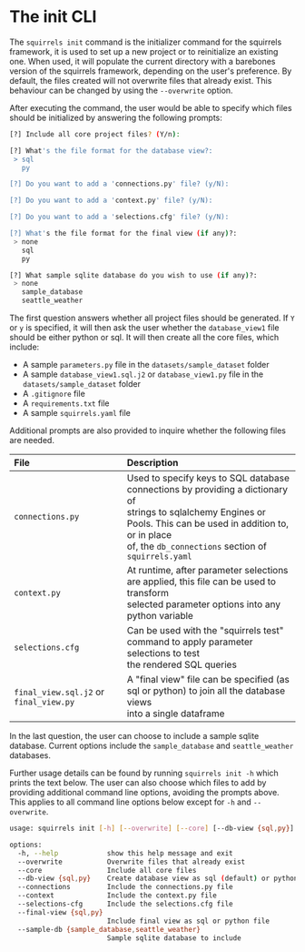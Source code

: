 # The init CLI

The `squirrels init` command is the initializer command for the squirrels framework, it is used to set up a new project or to reinitialize an existing one. When used, it will populate the current directory with a barebones version of the squirrels framework, depending on the user's preference. By default, the files created will not overwrite files that already exist. This behaviour can be changed by using the `--overwrite` option.

After executing the command, the user would be able to specify which files should be initialized by answering the following prompts:

```bash
[?] Include all core project files? (Y/n): 

[?] What's the file format for the database view?:
 > sql
   py

[?] Do you want to add a 'connections.py' file? (y/N): 

[?] Do you want to add a 'context.py' file? (y/N): 

[?] Do you want to add a 'selections.cfg' file? (y/N): 

[?] What's the file format for the final view (if any)?:
 > none
   sql
   py

[?] What sample sqlite database do you wish to use (if any)?:
 > none
   sample_database
   seattle_weather

```

The first question answers whether all project files should be generated. If `Y` or `y` is specified, it will then ask the user whether the `database_view1` file should be either python or sql. It will then create all the core files, which include:

- A sample `parameters.py` file in the `datasets/sample_dataset` folder
- A sample `database_view1.sql.j2` or `database_view1.py` file in the `datasets/sample_dataset` folder
- A `.gitignore` file
- A `requirements.txt` file
- A sample `squirrels.yaml` file

Additional prompts are also provided to inquire whether the following files are needed.

|File|Description|
|:---|:----------|
|`connections.py`|Used to specify keys to SQL database connections by providing a dictionary of <br>strings to sqlalchemy Engines or Pools. This can be used in addition to, or in place <br>of, the `db_connections` section of `squirrels.yaml`|
|`context.py`|At runtime, after parameter selections are applied, this file can be used to transform <br>selected parameter options into any python variable|
|`selections.cfg`|Can be used with the "squirrels test" command to apply parameter selections to test <br>the rendered SQL queries|
|`final_view.sql.j2` or `final_view.py`|A "final view" file can be specified (as sql or python) to join all the database views <br>into a single dataframe|

In the last question, the user can choose to include a sample sqlite database. Current options include the `sample_database` and `seattle_weather` databases.

Further usage details can be found by running `squirrels init -h` which prints the text below. The user can also choose which files to add by providing additional command line options, avoiding the prompts above. This applies to all command line options below except for `-h` and `--overwrite`.

```bash
usage: squirrels init [-h] [--overwrite] [--core] [--db-view {sql,py}] [--connections] [--context] [--selections-cfg] [--final-view {sql,py}] [--sample-db {sample_database,seattle_weather}]

options:
  -h, --help            show this help message and exit
  --overwrite           Overwrite files that already exist
  --core                Include all core files
  --db-view {sql,py}    Create database view as sql (default) or python file if "--core" is specified
  --connections         Include the connections.py file
  --context             Include the context.py file
  --selections-cfg      Include the selections.cfg file
  --final-view {sql,py}
                        Include final view as sql or python file
  --sample-db {sample_database,seattle_weather}
                        Sample sqlite database to include
```

